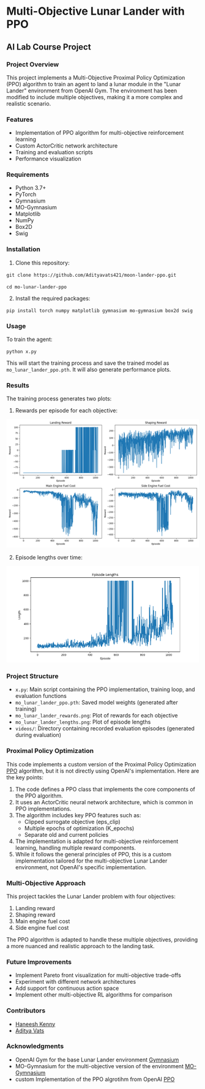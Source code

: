 # Multi-Objective Lunar Lander with PPO

## AI Lab Course Project

### Project Overview

This project implements a Multi-Objective Proximal Policy Optimization (PPO) algorithm to train an agent to land a lunar module in the "Lunar Lander" environment from OpenAI Gym. The environment has been modified to include multiple objectives, making it a more complex and realistic scenario.

### Features

- Implementation of PPO algorithm for multi-objective reinforcement learning
- Custom ActorCritic network architecture
- Training and evaluation scripts
- Performance visualization

### Requirements

- Python 3.7+
- PyTorch
- Gymnasium
- MO-Gymnasium
- Matplotlib
- NumPy
- Box2D
- Swig

### Installation

1. Clone this repository:

`git clone https://github.com/Adityavats421/moon-lander-ppo.git`

`cd mo-lunar-lander-ppo`

2. Install the required packages:

`pip install torch numpy matplotlib gymnasium mo-gymnasium box2d swig`

### Usage

To train the agent:

`python x.py`

This will start the training process and save the trained model as `mo_lunar_lander_ppo.pth`. It will also generate performance plots.

### Results

The training process generates two plots:

1. Rewards per episode for each objective:

![rewards plot](mo_lunar_lander_rewards.png)

2. Episode lengths over time:

![lengths plot](mo_lunar_lander_lengths.png)

### Project Structure

- `x.py`: Main script containing the PPO implementation, training loop, and evaluation functions
- `mo_lunar_lander_ppo.pth`: Saved model weights (generated after training)
- `mo_lunar_lander_rewards.png`: Plot of rewards for each objective
- `mo_lunar_lander_lengths.png`: Plot of episode lengths
- `videos/`: Directory containing recorded evaluation episodes (generated during evaluation)

### Proximal Policy Optimization

This code implements a custom version of the Proximal Policy Optimization [PPO](https://openai.com/index/openai-baselines-ppo/) algorithm, but it is not directly using OpenAI's implementation. Here are the key points:

1.  The code defines a PPO class that implements the core components of the PPO algorithm.
2.  It uses an ActorCritic neural network architecture, which is common in PPO implementations.
3.  The algorithm includes key PPO features such as:
    - Clipped surrogate objective (eps_clip)
    - Multiple epochs of optimization (K_epochs)
    - Separate old and current policies
4.  The implementation is adapted for multi-objective reinforcement learning, handling multiple reward components.
5.  While it follows the general principles of PPO, this is a custom implementation tailored for the multi-objective Lunar Lander environment, not OpenAI's specific implementation.

### Multi-Objective Approach

This project tackles the Lunar Lander problem with four objectives:

1. Landing reward
2. Shaping reward
3. Main engine fuel cost
4. Side engine fuel cost

The PPO algorithm is adapted to handle these multiple objectives, providing a more nuanced and realistic approach to the landing task.

### Future Improvements

- Implement Pareto front visualization for multi-objective trade-offs
- Experiment with different network architectures
- Add support for continuous action space
- Implement other multi-objective RL algorithms for comparison

### Contributors

- [Haneesh Kenny](https://github.com/imkenough)
- [Aditya Vats](https://github.com/Adityavats421)

### Acknowledgments

- OpenAI Gym for the base Lunar Lander environment [Gymnasium](https://gymnasium.farama.org/)
- MO-Gymnasium for the multi-objective version of the environment [MO-Gymnasium](https://mo-gymnasium.farama.org/)
- custom Implementation of the PPO algrotihm from OpenAI [PPO](https://openai.com/index/openai-baselines-ppo/)
